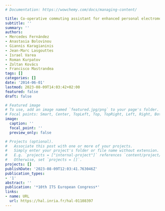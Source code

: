 ```yaml
---
# Documentation: https://wowchemy.com/docs/managing-content/

title: Co-operative commuting assistant for enhanced personal electromobility
subtitle: ''
summary: ''
authors:
- Mercedes Fernández
- Anastasia Bolovinou
- Giannis Karagianinis
- Jean-Marc Lasgouttes
- Israel Varea
- Roman Kurpatov
- Zoltan Kovács
- Francisco Mastrandea
tags: []
categories: []
date: '2014-06-01'
lastmod: 2023-08-09T14:03:42+02:00
featured: false
draft: false

# Featured image
# To use, add an image named `featured.jpg/png` to your page's folder.
# Focal points: Smart, Center, TopLeft, Top, TopRight, Left, Right, BottomLeft, Bottom, BottomRight.
image:
  caption: ''
  focal_point: ''
  preview_only: false

# Projects (optional).
#   Associate this post with one or more of your projects.
#   Simply enter your project's folder or file name without extension.
#   E.g. `projects = ["internal-project"]` references `content/project/deep-learning/index.md`.
#   Otherwise, set `projects = []`.
projects: []
publishDate: '2023-08-09T12:03:41.763046Z'
publication_types:
- '1'
abstract: ''
publication: '*10th ITS European Congress*'
links:
- name: URL
  url: https://hal.inria.fr/hal-01108397
---
```

